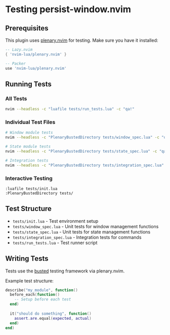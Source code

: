# Testing persist-window.nvim

## Prerequisites

This plugin uses [plenary.nvim](https://github.com/nvim-lua/plenary.nvim) for testing. Make sure you have it installed:

```lua
-- Lazy.nvim
{ 'nvim-lua/plenary.nvim' }

-- Packer
use 'nvim-lua/plenary.nvim'
```

## Running Tests

### All Tests
```bash
nvim --headless -c "luafile tests/run_tests.lua" -c "qa!"
```

### Individual Test Files
```bash
# Window module tests
nvim --headless -c "PlenaryBustedDirectory tests/window_spec.lua" -c "qa!"

# State module tests  
nvim --headless -c "PlenaryBustedDirectory tests/state_spec.lua" -c "qa!"

# Integration tests
nvim --headless -c "PlenaryBustedDirectory tests/integration_spec.lua" -c "qa!"
```

### Interactive Testing
```vim
:luafile tests/init.lua
:PlenaryBustedDirectory tests/
```

## Test Structure

- `tests/init.lua` - Test environment setup
- `tests/window_spec.lua` - Unit tests for window management functions
- `tests/state_spec.lua` - Unit tests for state management functions  
- `tests/integration_spec.lua` - Integration tests for commands
- `tests/run_tests.lua` - Test runner script

## Writing Tests

Tests use the [busted](https://olivinelabs.com/busted/) testing framework via plenary.nvim. 

Example test structure:
```lua
describe("my_module", function()
  before_each(function()
    -- Setup before each test
  end)
  
  it("should do something", function()
    assert.are.equal(expected, actual)
  end)
end)
```